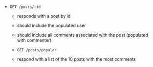 * `GET /posts/:id`
  * responds with a post by id
  * should include the populated user
  * should include all comments associated with the post (populated with commenter)

  * `GET /posts/popular`
  * respond with a list of the 10 posts with the most comments
